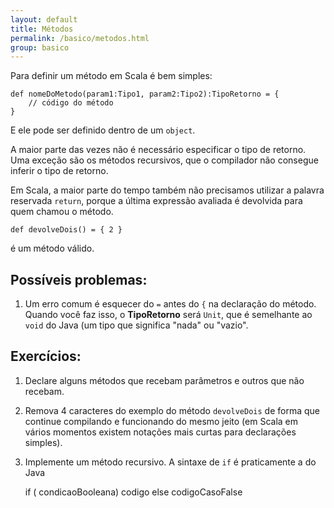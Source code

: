 ```yaml
---
layout: default
title: Métodos
permalink: /basico/metodos.html
group: basico
---
```


Para definir um método em Scala é bem simples:

	def nomeDoMetodo(param1:Tipo1, param2:Tipo2):TipoRetorno = {
		// código do método
	}

E ele pode ser definido dentro de um `object`.

A maior parte das vezes não é necessário especificar o tipo de retorno. Uma exceção são os métodos recursivos,
que o compilador não consegue inferir o tipo de retorno.

Em Scala, a maior parte do tempo também não precisamos utilizar a palavra reservada `return`, porque a última 
expressão avaliada é devolvida para quem chamou o método.

	def devolveDois() = { 2 }

é um método válido.

## Possíveis problemas:

1. Um erro comum é esquecer do `=` antes do `{` na declaração do método. Quando você faz isso, o **TipoRetorno**
será `Unit`, que é semelhante ao `void` do Java (um tipo que significa "nada" ou "vazio".

## Exercícios:

1. Declare alguns métodos que recebam parâmetros e outros que não recebam.
2. Remova 4 caracteres do exemplo do método `devolveDois` de forma que continue compilando e funcionando do mesmo
jeito (em Scala em vários momentos existem notações mais curtas para declarações simples).
3. Implemente um método recursivo. A sintaxe de `if` é praticamente a do Java 

	if ( condicaoBooleana) codigo else codigoCasoFalse

